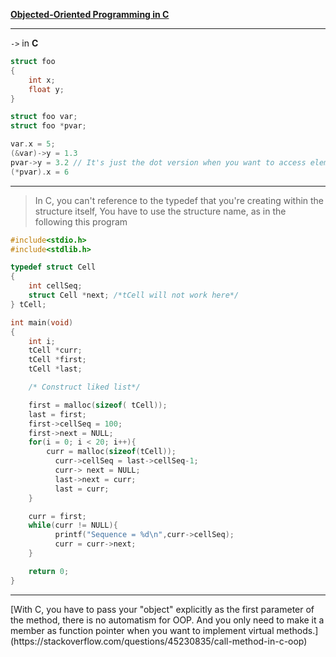 [**Objected-Oriented Programming in C**](https://www.codementor.io/michaelsafyan/object-oriented-programming-in-c-du1081gw2)
<hr>

`->` in **C**
```c
struct foo
{
    int x;
    float y;
}

struct foo var;
struct foo *pvar;

var.x = 5;
(&var)->y = 1.3
pvar->y = 3.2 // It's just the dot version when you want to access elements of a struct/class that is a pointer instead of a reference.
(*pvar).x = 6
```
<hr>

> In C, you can't reference to the typedef that you're creating within the structure itself, You have to use the structure name, as in the following this program

```c
#include<stdio.h>
#include<stdlib.h>

typedef struct Cell
{
    int cellSeq;
    struct Cell *next; /*tCell will not work here*/
} tCell;

int main(void)
{
    int i;
    tCell *curr;
    tCell *first;
    tCell *last;

    /* Construct liked list*/

    first = malloc(sizeof( tCell));
    last = first;
    first->cellSeq = 100;
    first->next = NULL;
    for(i = 0; i < 20; i++){
        curr = malloc(sizeof(tCell));
	      curr->cellSeq = last->cellSeq-1;
	      curr-> next = NULL;
	      last->next = curr;
	      last = curr;
    }

    curr = first;
    while(curr != NULL){
	      printf("Sequence = %d\n",curr->cellSeq);
	      curr = curr->next;
    }

    return 0;
}
```
<hr>
[With C, you have to pass your "object" explicitly as the first parameter of the method, there is no automatism for OOP. And you only need to make it a member as function pointer when you want to implement virtual methods.](https://stackoverflow.com/questions/45230835/call-method-in-c-oop)
